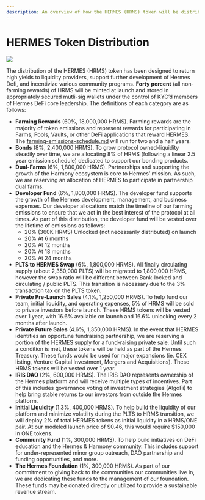 ```yaml
---
description: An overview of how the HERMES (HRMS) token will be distributed.
---
```


# HERMES Token Distribution

![](../.gitbook/assets/Token\_Distribution\_update.png)

The distribution of the HERMES (HRMS) token has been designed to return high yields to liquidity providers, support further development of Hermes Defi, and incentivize various community programs. **Forty percent** (all non-farming rewards) of HRMS will be minted at launch and stored in appropriately secured mutli-sig wallets under the control of KYC’d members of Hermes DeFi core leadership. The definitions of each category are as follows:

* **Farming Rewards** (60%, 18,000,000 HRMS). Farming rewards are the majority of token emissions and represent rewards for participating in Farms, Pools, Vaults, or other DeFi applications that reward HERMES. The [farming-emissions-schedule.md](farming-emissions-schedule.md "mention") will run for two and a half years.
* **Bonds** (8%, 2,400,000 HRMS). To grow protocol owned-liquidity steadily over time, we are allocating 8% of HRMS (following a linear 2.5 year emission schedule) dedicated to support our bonding products.
* **Dual-Farms** (6%, 1,800,000 HRMS). Partnerships and supporting the growth of the Harmony ecosystem is core to Hermes’ mission. As such, we are reserving an allocation of HERMES to participate in partnership dual farms.
* **Developer Fund** (6%, 1,800,000 HRMS). The developer fund supports the growth of the Hermes development, management, and business expenses. Our developer allocations match the timeline of our farming emissions to ensure that we act in the best interest of the protocol at all times. As part of this distribution, the developer fund will be vested over the lifetime of emissions as follows:
  * 20% (360K HRMS) Unlocked (not necessarily distributed) on launch
  * 20% At 6 months
  * 20% At 12 months
  * 20% At 18 months
  * 20% At 24 months
* **PLTS to HERMES Swap** (6%, 1,800,000 HRMS). All finally circulating supply (about 2,350,000 PLTS) will be migrated to 1,800,000 HRMS, however the swap ratio will be different between Bank-locked and circulating / public PLTS. This transition is necessary due to the 3% transaction tax on the PLTS token.
* **Private Pre-Launch Sales** (4.1%, 1,250,000 HRMS). To help fund our team, initial liquidity, and operating expenses, 5% of HRMS will be sold to private investors before launch. These HRMS tokens will be vested over 1 year, with 16.6% available on launch and 16.6% unlocking every 2 months after launch.
* **Private Future Sales** (4.6%, 1,350,000 HRMS). In the event that HERMES identifies an opportune fundraising partnership, we are reserving a portion of the HERMES supply for a fund-raising private sale. Until such a condition is met, these tokens will be held as part of the Hermes Treasury. These funds would be used for major expansions (ie. CEX listing, Venture Capital Investment, Mergers and Acquisitions). These HRMS tokens will be vested over 1 year.
* **IRIS DAO** (2%, 600,000 HRMS). The IRIS DAO represents ownership of the Hermes platform and will receive multiple types of incentives. Part of this includes governance voting of investment strategies (AlgoFi) to help bring stable returns to our investors from outside the Hermes platform.
* **Initial Liquidity** (1.3%, 400,000 HRMS). To help build the liquidity of our platform and minimize volatility during the PLTS to HRMS transition, we will deploy 2% of total HERMES tokens as initial liquidity in a HRMS/ONE pair. At our modeled launch price of $0.46, this would require $150,000 in ONE tokens.
* **Community Fund** (1%, 300,000 HRMS). To help build initiatives on DeFi education and the Hermes & Harmony community. This includes support for under-represented minor group outreach, DAO partnership and funding opportunities, and more.
* **The Hermes Foundation** (1%, 300,000 HRMS). As part of our commitment to giving back to the communities our communities live in, we are dedicating these funds to the management of our foundation. These funds may be donated directly or utilized to provide a sustainable revenue stream.
